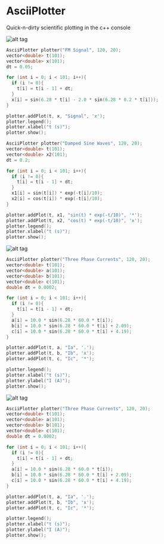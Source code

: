 # AsciiPlotter
Quick-n-dirty scientific plotting in the c++ console

![alt tag](https://raw.githubusercontent.com/joehood/asciiplotter/master/damped.png)

``` cpp
AsciiPlotter plotter("FM Signal", 120, 20);
vector<double> t(101);
vector<double> x(101);
dt = 0.05;

for (int i = 0; i < 101; i++){
  if (i != 0){
    t[i] = t[i - 1] + dt;
  }
  x[i] = sin(6.28 * t[i] - 2.0 * sin(6.28 * 0.2 * t[i]));
}

plotter.addPlot(t, x, "Signal", 'x');
plotter.legend();
plotter.xlabel("t (s)");
plotter.show();

AsciiPlotter plotter("Damped Sine Waves", 120, 20);
vector<double> t(101);
vector<double> x2(101);
dt = 0.2;

for (int i = 0; i < 101; i++){
  if (i != 0){
    t[i] = t[i - 1] + dt;
  }
  x1[i] = sin(t[i]) * exp(-t[i]/10);
  x2[i] = cos(t[i]) * exp(-t[i]/10);
}

plotter.addPlot(t, x1, "sin(t) * exp(-t/10)", '*');
plotter.addPlot(t, x2, "cos(t) * exp(-t/10)", 'x');
plotter.legend();
plotter.xlabel("t (s)");
plotter.show();
```

![alt tag](https://raw.githubusercontent.com/joehood/asciiplotter/master/fmsignal.png)

``` cpp
AsciiPlotter plotter("Three Phase Currents", 120, 20);
vector<double> t(101);
vector<double> a(101);
vector<double> b(101);
vector<double> c(101);
double dt = 0.0002;

for (int i = 0; i < 101; i++){
  if (i != 0){
    t[i] = t[i - 1] + dt;
  }
  a[i] = 10.0 * sin(6.28 * 60.0 * t[i]);
  b[i] = 10.0 * sin(6.28 * 60.0 * t[i] + 2.09);
  c[i] = 10.0 * sin(6.28 * 60.0 * t[i] + 4.19);
}

plotter.addPlot(t, a, "Ia", '.');
plotter.addPlot(t, b, "Ib", 'x');
plotter.addPlot(t, c, "Ic", '*');

plotter.legend();
plotter.xlabel("t (s)");
plotter.ylabel("I (A)");
plotter.show();
```

![alt tag](https://raw.githubusercontent.com/joehood/asciiplotter/master/threephase.png)

``` cpp
AsciiPlotter plotter("Three Phase Currents", 120, 20);
vector<double> t(101);
vector<double> a(101);
vector<double> b(101);
vector<double> c(101);
double dt = 0.0002;

for (int i = 0; i < 101; i++){
  if (i != 0){
    t[i] = t[i - 1] + dt;
  }
  a[i] = 10.0 * sin(6.28 * 60.0 * t[i]);
  b[i] = 10.0 * sin(6.28 * 60.0 * t[i] + 2.09);
  c[i] = 10.0 * sin(6.28 * 60.0 * t[i] + 4.19);
}

plotter.addPlot(t, a, "Ia", '.');
plotter.addPlot(t, b, "Ib", 'x');
plotter.addPlot(t, c, "Ic", '*');

plotter.legend();
plotter.xlabel("t (s)");
plotter.ylabel("I (A)");
plotter.show();
```
